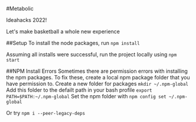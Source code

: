 #Metabolic

Ideahacks 2022!

Let's make basketball a whole new experience

##Setup
To install the node packages, run 
```npm install```

Assuming all installs were successful, run the project locally using
```npm start```

##NPM Install Errors
Sometimes there are permission errors with installing the npm packages.
To fix these, create a local npm package folder that you have permission to.
Create a new folder for packages
```mkdir ~/.npm-global```
Add this folder to the defailt path in your bash profile
```export PATH=$PATH:~/.npm-global```
Set the npm folder with 
```npm config set ~/.npm-global```

Or try 
```npm i --peer-legacy-deps```
